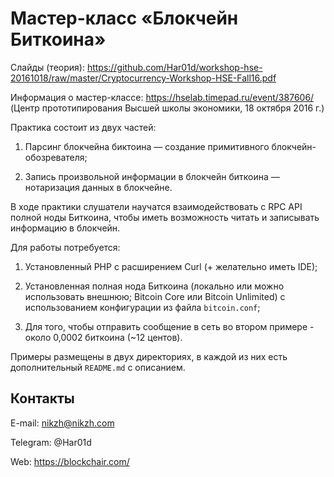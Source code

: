 # Мастер-класс «Блокчейн Биткоина»

Слайды (теория): https://github.com/Har01d/workshop-hse-20161018/raw/master/Cryptocurrency-Workshop-HSE-Fall16.pdf

Информация о мастер-классе: https://hselab.timepad.ru/event/387606/ (Центр прототипирования Высшей школы экономики, 18 октября 2016 г.)

Практика состоит из двух частей:

1. Парсинг блокчейна биктоина — создание примитивного блокчейн-обозревателя;

2. Запись произвольной информации в блокчейн биткоина — нотаризация данных в блокчейне.

В ходе практики слушатели научатся взаимодействовать с RPC API полной ноды Биткоина, чтобы иметь возможность читать и записывать информацию в блокчейн.

Для работы потребуется:

1. Установленный PHP с расширением Curl (+ желательно иметь IDE);

2. Установленная полная нода Биткоина (локально или можно использовать внешнюю; Bitcoin Core или Bitcoin Unlimited) с использованием конфигурации из файла `bitcoin.conf`;

3. Для того, чтобы отправить сообщение в сеть во втором примере - около 0,0002 биткоина (~12 центов).

Примеры размещены в двух директориях, в каждой из них есть дополнительный `README.md` с описанием.

## Контакты

E-mail: <nikzh@nikzh.com>

Telegram: @Har01d

Web: https://blockchair.com/
